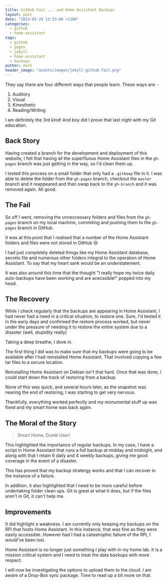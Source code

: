 ```yaml
---
title: GitHub Fail ... and Home Assistant Backups
layout: post
date: "2023-03-29 12:33:00 +1100"
categories:
  - github
  - home-assistant
tags:
  - github
  - pages
  - jekyll
  - home-assistant
  - backups
author: mark
header_image: "assets/images/jekyll-github-fail.png"
---
```


They say there are four different ways that people learn. These ways are: -

1. Auditory
2. Visual
3. Kinesthetic
4. Reading/Writing

I am definitely the 3rd kind! And boy did I prove that last night with my Git education.

<!--more-->

## Back Story

Having created a branch for the development and deployment of this website, I felt that having all the superfluous Home Assistant files in the `gh-pages` branch was just getting in the way, so I'd clean them up.

I tested this process on a small folder that only had a `.gitkeep` file in it. I was able to delete the folder from the `gh-pages` branch, checkout the `master` branch and it reappeared and then swap back to the `gh-branch` and it was removed again. All good.

## The Fail

So off I went, removing the unneccessary folders and files from the `gh-pages` branch on my local machine, commiting and pushing them to the `gh-pages` branch in GitHub.

It was at this point that I realised that a number of the Home Assistant folders and files were not stored in GitHub 😢

I had just completely deleted things like my Home Assistant database, secrets file and numerous other folders integral to the operation of Home Assistant. To say that my heart sank would be an understatement.

It was also around this time that the thought "I really hope my twice daily auto-backups have been working and are acecssible!" popped into my head.

## The Recovery

While I check regularly that the backups are appearing in Home Assistant, I had never had a need in a critical situation, to restore one. Sure, I'd tested it in the early days and confirmed the restore process worked, but never under the pressure of needing it to restore the entire system due to a disaster \(well, stupidity really)

Taking a deep breathe, I dove in.

The first thing I did was to make sure that my backups were going to be available after I had reinstalled Home Assistant. That involved copying a few tar files to a secure location.

Reinstalling Home Assistant on Debian isn't that hard. Once that was done, I could start down the track of restoring from a backup.

None of this was quick, and several hours later, as the snapshot was nearing the end of restoring, I was starting to get very nervous.

Thankfully, everything worked perfectly and my monumental stuff up was fixed and my smart home was back again.

## The Moral of the Story

> Smart Home, Dumb User!

This highlighted the importance of regular backups. In my case, I have a script in Home Assistant that runs a full backup at midday and midnight, and along with that I retain 6 daily and 4 weekly backups, giving me good coverage in the event of a disaster.

This has proved that my backup stratergy works and that I can recover in the instance of a failure.

In addition, it also highlighted that I need to be more careful before undertaking folder clean ups. Git is great at what it does, but if the files aren't in Git, it can't help me.

## Improvements

It did highlight a weakness. I am currently only keeping my backups on the RPi that hosts Home Assistant. In this instance, that was fine as they were easily accessible. However had I had a catastrophic failure of the RPi, I would've been lost.

Home Assistant is no longer just something I play with in my home lab. It is a mission critical system and I need to treat the data backups with more respect.

I will now be investigating the options to upload them to the cloud. I am aware of a Drop-Box sync package. Time to read up a bit more on that.
